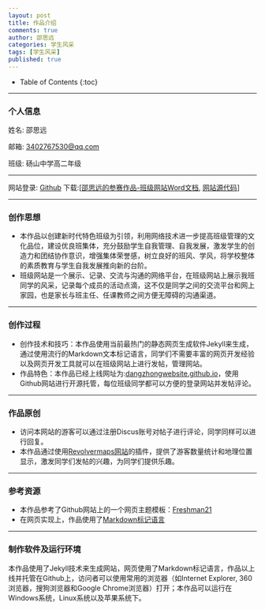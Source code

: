 ```yaml
---
layout: post
title: 作品介绍
comments: true
author: 邵思远
categories: 学生风采
tags: [学生风采]
published: true
---
```


* Table of Contents
{:toc}

----

### 个人信息 ###
姓名:	邵思远

邮箱:	3402767530@qq.com

班级:	砀山中学高二年级

----
网站登录: [Github](https://github.com/)
下载:[[邵思远的参赛作品-班级网站Word文档](/邵思远的参赛作品-班级网站电脑制作.doc), [网站源代码](https://codeload.github.com/dangzhongwebsite/dangzhongwebsite.github.io/zip/master)]

----

	
<!--more-->


### 创作思想 ###

- 本作品以创建新时代特色班级为引领，利用网络技术进一步提高班级管理的文化品位，建设优良班集体，充分鼓励学生自我管理、自我发展，激发学生的创造力和团结协作意识，增强集体荣誉感，树立良好的班风、学风，将学校整体的素质教育与学生自我发展推向新的台阶。
- 班级网站是一个展示、记录、交流与沟通的网络平台，在班级网站上展示我班同学的风采，记录每个成员的活动点滴，这不仅是同学之间的交流平台和网上家园，也是家长与班主任、任课教师之间方便无障碍的沟通渠道。

---

### 创作过程 ###
- 创作技术和技巧：本作品使用当前最热门的静态网页生成软件Jekyll来生成，通过使用流行的Markdown文本标记语言，同学们不需要丰富的网页开发经验以及网页开发工具就可以在班级网站上进行发帖，管理网站。
- 作品特色：本作品已经上线网址为:[dangzhongwebsite.github.io](https://dangzhongwebsite.github.io)，使用Github网站进行开源托管，每位班级同学都可以方便的登录网站并发帖评论。

---

### 作品原创 ###
- 访问本网站的游客可以通过注册Discus账号对帖子进行评论，同学同样可以进行回复。
- 本作品通过使用[Revolvermaps网站](https://www.revolvermaps.com)的插件，提供了游客数量统计和地理位置显示，激发同学们发帖的兴趣，为同学们提供乐趣。


---

### 参考资源 ###
- 本作品参考了Github网站上的一个网页主题模板：[Freshman21](https://github.com/yulijia/freshman21/)
- 在网页实现上，作品使用了[Markdown标记语言](http://wowubuntu.com/markdown/)


---

### 制作软件及运行环境 ###

本作品使用了Jekyll技术来生成网站，网页使用了Markdown标记语言，作品以上线并托管在Github上，访问者可以使用常用的浏览器（如Internet Explorer, 360浏览器，搜狗浏览器和Google Chrome浏览器）打开；本作品可以运行在Windows系统，Linux系统以及苹果系统下。
